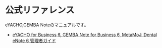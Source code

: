 # 公式リファレンス
eYACHO,GEMBA Noteのマニュアルです。
- [eYACHO for Business 6, GEMBA Note for Business 6, MetaMoJi Dental eNote 6 管理者ガイド](https://product.metamoji.com/manual/yacho_b6/document/ja/eYACHO6_GEMBA6_administratorGuide.pdf)

<!-- 今は仮として調べるとすぐに出てくるリンクを貼ってあります。 -->